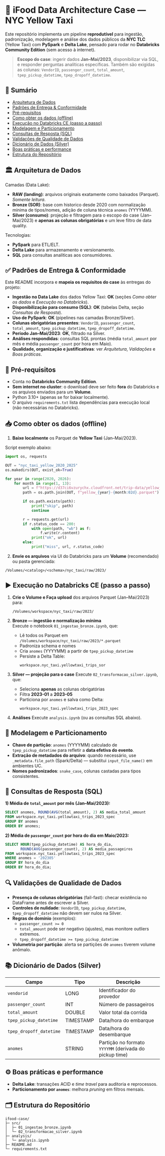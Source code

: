 # 🚖 iFood Data Architecture Case — NYC Yellow Taxi

Este repositório implementa um pipeline **reprodutível** para ingestão, padronização, modelagem e análise dos dados públicos da **NYC TLC** (Yellow Taxi) com **PySpark** e **Delta Lake**, pensado para rodar no **Databricks Community Edition** (sem acesso à internet).

> **Escopo do case**: ingerir dados **Jan–Mai/2023**, disponibilizar via SQL, e responder perguntas analíticas específicas. Também são exigidas as colunas: `VendorID`, `passenger_count`, `total_amount`, `tpep_pickup_datetime`, `tpep_dropoff_datetime`.


## 🧭 Sumário
- [Arquitetura de Dados](#arquitetura-de-dados)
- [Padrões de Entrega & Conformidade](#padrões-de-entrega--conformidade)
- [Pré-requisitos](#pré-requisitos)
- [Como obter os dados (offline)](#como-obter-os-dados-offline)
- [Execução no Databricks CE (passo a passo)](#execução-no-databricks-ce-passo-a-passo)
- [Modelagem e Particionamento](#modelagem-e-particionamento)
- [Consultas de Resposta (SQL)](#consultas-de-resposta-sql)
- [Validações de Qualidade de Dados](#validações-de-qualidade-de-dados)
- [Dicionário de Dados (Silver)](#dicionário-de-dados-silver)
- [Boas práticas e performance](#boas-práticas-e-performance)
- [Estrutura do Repositório](#estrutura-do-repositório)

## 🏛️ Arquitetura de Dados

Camadas (Data Lake):
- **RAW (landing)**: arquivos originais exatamente como baixados (Parquet). _Somente leitura_.
- **Bronze (SOR)**: base com historico desde 2020 com normalização mínima de tipos/nomes, adição de coluna técnica `anomes` (YYYYMM).
- **Silver (consumo)**: projeção e filtragem para o escopo do case (Jan–Mai/2023) e **apenas as colunas obrigatórias** e um leve filtro de data quality.

Tecnologias:
- **PySpark** para ETL/ELT.
- **Delta Lake** para armazenamento e versionamento.
- **SQL** para consultas analíticas aos consumidores.


## ✅ Padrões de Entrega & Conformidade

Este README incorpora e **mapeia os requisitos do case** às entregas do projeto:

- **Ingestão no Data Lake** dos dados Yellow Taxi: **OK** (seções _Como obter os dados_ e _Execução no Databricks_).  
- **Disponibilização para consumo (SQL)**: **OK** (tabelas Delta, seção _Consultas de Resposta_).  
- **Uso de PySpark**: **OK** (pipelines nas camadas Bronze/Silver).  
- **Colunas obrigatórias presentes**: `VendorID`, `passenger_count`, `total_amount`, `tpep_pickup_datetime`, `tpep_dropoff_datetime`.  
- **Período Jan–Mai/2023**: **OK**, filtrado na Silver.  
- **Análises respondidas**: consultas SQL prontas (média `total_amount` por mês e média `passenger_count` por hora em Maio).  
- **Qualidade, organização e justificativas**: ver _Arquitetura_, _Validações_ e _Boas práticas_.


## 🧩 Pré-requisitos

- Conta no **Databricks Community Edition**.
- **Sem internet no cluster**: o download deve ser feito **fora** do Databricks e os arquivos enviados para um **Volume**.
- Python 3.10+ (apenas se for baixar localmente).  
- O arquivo `requirements.txt` lista dependências para execução local (não necessárias no Databricks).


## 📥 Como obter os dados (offline)

1) **Baixe localmente** os Parquet de **Yellow Taxi** (Jan–Mai/2023).

Script exemplo abaixo:

```python
import os, requests

OUT = "nyc_taxi_yellow_2020_2025"
os.makedirs(OUT, exist_ok=True)

for year in range(2020, 2026):
    for month in range(1, 13):
        url = f"https://d37ci6vzurychx.cloudfront.net/trip-data/yellow_tripdata_{year}-{month:02d}.parquet"
        path = os.path.join(OUT, f"yellow_{year}-{month:02d}.parquet")

        if os.path.exists(path):
            print("skip", path)
            continue

        r = requests.get(url)
        if r.status_code == 200:
            with open(path, "wb") as f:
                f.write(r.content)
            print("ok", url)
        else:
            print("miss", url, r.status_code)

```
2) **Envie os arquivos** via UI do Databricks para um **Volume** (recomendado) ou pasta gerenciada:

```
/Volumes/<catalog>/<schema>/nyc_taxi/raw/2023/
```


## ▶️ Execução no Databricks CE (passo a passo)

1. **Crie o Volume e Faça upload** dos arquivos Parquet (Jan–Mai/2023) para:
   ```
   /Volumes/workspace/nyc_taxi/raw/2023/
   ```

2. **Bronze — ingestão e normalização mínima**  
   Execute o notebook `01_ingestao_bronze.ipynb`, que:
   - Lê todos os Parquet em `/Volumes/workspace/nyc_taxi/raw/2023/*.parquet`
   - Padroniza schema e nomes
   - Cria `anomes` (YYYYMM) a partir de `tpep_pickup_datetime`
   - Persiste a Delta Table:
     ```
     workspace.nyc_taxi.yellowtaxi_trips_sor
     ```

3. **Silver — projeção para o case**
   Execute `02_transformacao_silver.ipynb`, que:
   - Seleciona **apenas** as colunas obrigatórias
   - Filtra **2023-01** a **2023-05**
   - Particiona por `anomes` e salva como Delta:
     ```
     workspace.nyc_taxi.yellowtaxi_trips_2023_spec
     ```

4. **Análises**
   Execute `analysis.ipynb` (ou as consultas SQL abaixo).  


## 🧱 Modelagem e Particionamento

- **Chave de partição**: `anomes` (YYYYMM) calculado de `tpep_pickup_datetime` para refletir a **data efetiva do evento**.  
- **Extração de metadados do arquivo**: quando necessário, use `_metadata.file_path` (Spark/Delta) — substitui `input_file_name()` em ambientes UC.  
- **Nomes padronizados**: `snake_case`, colunas castadas para tipos consistentes.


## 🧪 Consultas de Resposta (SQL)

**1) Média de `total_amount` por mês (Jan–Mai/2023):**
```sql
SELECT anomes, ROUND(AVG(total_amount), 2) AS media_total_amount
FROM workspace.nyc_taxi.yellowtaxi_trips_2023_spec
GROUP BY anomes
ORDER BY anomes;
```

**2) Média de `passenger_count` por hora do dia em Maio/2023:**
```sql
SELECT HOUR(tpep_pickup_datetime) AS hora_do_dia,
       ROUND(AVG(passenger_count), 2) AS media_passageiros
FROM workspace.nyc_taxi.yellowtaxi_trips_2023_spec
WHERE anomes = '202305'
GROUP BY hora_do_dia
ORDER BY hora_do_dia;
```


## 🔍 Validações de Qualidade de Dados

- **Presença de colunas obrigatórias** (fail-fast): checar existência no DataFrame antes de escrever a Silver.
- **Controles de nulidade**: `VendorID`, `tpep_pickup_datetime`, `tpep_dropoff_datetime` não devem ser nulos na Silver.
- **Regras de domínio** (exemplos):
  - `passenger_count >= 0`
  - `total_amount` pode ser negativo (ajustes), mas monitore outliers extremos.
  - `tpep_dropoff_datetime >= tpep_pickup_datetime`
- **Volumetria por partição**: alerta se partições de `anomes` tiverem volume anômalo.


## 📚 Dicionário de Dados (Silver)

| Campo                   | Tipo      | Descrição                                               |
|------------------------|-----------|---------------------------------------------------------|
| `vendorid`             | LONG      | Identificador do provedor                               |
| `passenger_count`      | INT       | Número de passageiros                                   |
| `total_amount`         | DOUBLE    | Valor total da corrida                                  |
| `tpep_pickup_datetime` | TIMESTAMP | Data/hora do embarque                                   |
| `tpep_dropoff_datetime`| TIMESTAMP | Data/hora do desembarque                                |
| `anomes`               | STRING    | Partição no formato `YYYYMM` (derivada do pickup time)  |


## ⚙️ Boas práticas e performance

- **Delta Lake**: transações ACID e _time travel_ para auditoria e reprocessos.
- **Particionamento por `anomes`**: melhora _pruning_ em filtros mensais.

## 🗂️ Estrutura do Repositório

```
ifood-case/
├─ src/
│  ├─ 01_ingestao_bronze.ipynb
│  └─ 02_transformacao_silver.ipynb
├─ analysis/
│  └─ analysis.ipynb
├─ README.md
└─ requirements.txt
```



